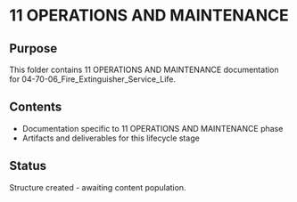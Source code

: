 # 11 OPERATIONS AND MAINTENANCE

## Purpose
This folder contains 11 OPERATIONS AND MAINTENANCE documentation for 04-70-06_Fire_Extinguisher_Service_Life.

## Contents
- Documentation specific to 11 OPERATIONS AND MAINTENANCE phase
- Artifacts and deliverables for this lifecycle stage

## Status
Structure created - awaiting content population.
